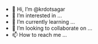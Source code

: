 - 👋 Hi, I’m @krdotsagar
- 👀 I’m interested in ...
- 🌱 I’m currently learning ...
- 💞️ I’m looking to collaborate on ...
- 📫 How to reach me ...

<!---
krdotsagar/krdotsagar is a ✨ special ✨ repository because its `README.md` (this file) appears on your GitHub profile.
You can click the Preview link to take a look at your changes.
--->
